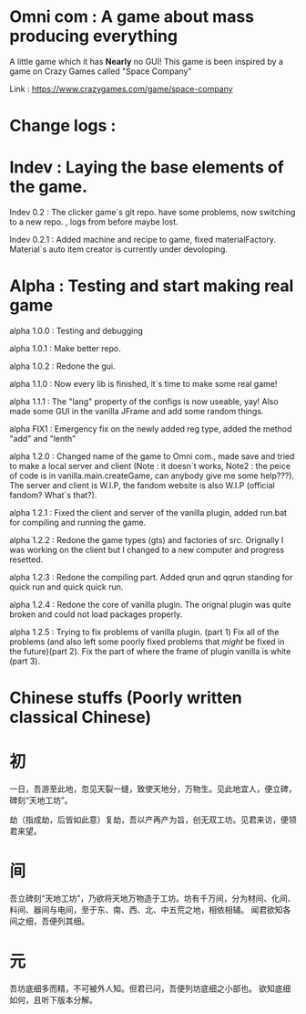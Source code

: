 Omni com :
A game about mass producing everything
=================
A little game which it has __Nearly__ no GUI! This game is been inspired by a game on Crazy Games called "Space Company"<p>
Link : https://www.crazygames.com/game/space-company

Change logs :
===

Indev : Laying the base elements of the game.
===

Indev 0.2 :
The clicker game`s git repo. have some problems, now switching to a new repo. , logs from before maybe lost.

Indev 0.2.1 :
Added machine and recipe to game, fixed materialFactory.
Material`s auto item creator is currently under devoloping.

Alpha : Testing and start making real game
===

alpha 1.0.0 :
Testing and debugging

alpha 1.0.1 :
Make better repo.

alpha 1.0.2 :
Redone the gui.

alpha 1.1.0 :
Now every lib is finished, it`s time to make some real game!

alpha 1.1.1 :
The "lang" property of the configs is now useable, yay!
Also made some GUI in the vanilla JFrame and add some random things.

alpha FIX1 :
Emergency fix on the newly added reg type, added the method "add" and "lenth" 

alpha 1.2.0 :
Changed name of the game to Omni com., made save and tried to make a local server and client (Note : it doesn\`t works, Note2 : the peice of code is in vanilla.main.createGame, can anybody give me some help???). The server and client is W.I.P, the fandom website is also W.I.P (official fandom? What`s that?).

alpha 1.2.1 :
Fixed the client and server of the vanilla plugin, added run.bat for compiling and running the game.

alpha 1.2.2 :
Redone the game types (gts) and factories of src. Orignally I was working on the client but I changed to a new computer and progress resetted.

alpha 1.2.3 :
Redone the compiling part. Added qrun and qqrun standing for quick run and quick quick run.

alpha 1.2.4 :
Redone the core of vanilla plugin. The orignal plugin was quite broken and could not load packages properly.

alpha 1.2.5 :
Trying to fix problems of vanilla plugin. (part 1) Fix all of the problems (and also left some poorly fixed problems that *might* be fixed in the future)(part 2). Fix the part of where the frame of plugin vanilla is white (part 3).

Chinese stuffs (Poorly written classical Chinese)
===
初
===
  一日，吾游至此地，忽见天裂一缝，致使天地分，万物生。见此地宜人，便立碑，碑刻“天地工坊”。<p>
  劫（指成劫，后皆如此意）复劫，吾以产再产为旨，创无双工坊。见君来访，便领君来望。
  
间
===
  吾立碑刻“天地工坊”，乃欲将天地万物造于工坊。坊有千万间，分为材间、化间、料间、器间与电间，至于东、南、西、北、中五荒之地，相依相辅。
  闻君欲知各间之细，吾便列其细。

元
===
  吾坊底细多而精，不可被外人知。但君已问，吾便列坊底细之小部也。
  欲知底细如何，且听下版本分解。
